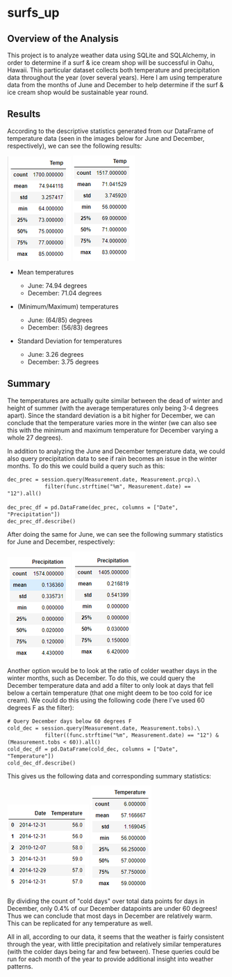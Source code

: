 # surfs_up

## Overview of the Analysis
This project is to analyze weather data using SQLite and SQLAlchemy, in order to determine if a surf & ice cream shop will be successful in Oahu, Hawaii. This particular dataset collects both temperature and precipitation data throughout the year (over several years). Here I am using temperature data from the months of June and December to help determine if the surf & ice cream shop would be sustainable year round.

## Results


According to the descriptive statistics generated from our DataFrame of temperature data (seen in the images below for June and December, respectively), we can see the following results:

![june_temps](Resources/june_stats.PNG)
![dec_temps](Resources/dec_stats.PNG)
- Mean temperatures
  - June: 74.94 degrees
  - December: 71.04 degrees


- (Minimum/Maximum) temperatures
  - June: (64/85) degrees
  - December: (56/83) degrees


- Standard Deviation for temperatures
  - June: 3.26 degrees
  - December: 3.75 degrees

## Summary

The temperatures are actually quite similar between the dead of winter and height of summer (with the average temperatures only being 3-4 degrees apart). Since the standard deviation is a bit higher for December, we can conclude that the temperature varies more in the winter (we can also see this with the minimum and maximum temperature for December varying a whole 27 degrees).

In addition to analyzing the June and December temperature data, we could also query precipitation data to see if rain becomes an issue in the winter months. To do this we could build a query such as this:

```
dec_prec = session.query(Measurement.date, Measurement.prcp).\
            filter(func.strftime("%m", Measurement.date) == "12").all()

dec_prec_df = pd.DataFrame(dec_prec, columns = ["Date", "Precipitation"])
dec_prec_df.describe()
```
After doing the same for June, we can see the following summary statistics for June and December, respectively:

![june_prec](Resources/june_prec.PNG)
![dec_prec](Resources/dec_prec.PNG)

Another option would be to look at the ratio of colder weather days in the winter months, such as December. To do this, we could query the December temperature data and add a filter to only look at days that fell below a certain temperature (that one might deem to be too cold for ice cream). We could do this using the following code (here I've used 60 degrees F as the filter):

```
# Query December days below 60 degrees F
cold_dec = session.query(Measurement.date, Measurement.tobs).\
            filter((func.strftime("%m", Measurement.date) == "12") & (Measurement.tobs < 60)).all()
cold_dec_df = pd.DataFrame(cold_dec, columns = ["Date", "Temperature"])
cold_dec_df.describe()
```

This gives us the following data and corresponding summary statistics:

![dec_cold_days](Resources/dec_cold_days.PNG)
![dec_cold_days_stats](Resources/dec_cold_days_stats.PNG)

By dividing the count of "cold days" over total data points for days in December, only 0.4% of our December datapoints are under 60 degrees! Thus we can conclude that most days in December are relatively warm. This can be replicated for any temperature as well.

All in all, according to our data, it seems that the weather is fairly consistent through the year, with little precipitation and relatively similar temperatures (with the colder days being far and few between). These queries could be run for each month of the year to provide additional insight into weather patterns.
